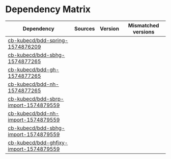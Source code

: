 # Dependency Matrix

Dependency | Sources | Version | Mismatched versions
---------- | ------- | ------- | -------------------
[cb-kubecd/bdd-spring-1574876209](https://github.com/cb-kubecd/bdd-spring-1574876209.git) |  | []() | 
[cb-kubecd/bdd-sbhg-1574877265](https://github.com/cb-kubecd/bdd-sbhg-1574877265.git) |  | []() | 
[cb-kubecd/bdd-gh-1574877265](https://github.com/cb-kubecd/bdd-gh-1574877265.git) |  | []() | 
[cb-kubecd/bdd-nh-1574877265](https://github.com/cb-kubecd/bdd-nh-1574877265.git) |  | []() | 
[cb-kubecd/bdd-sbrp-import-1574879559](https://github.com/cb-kubecd/bdd-sbrp-import-1574879559.git) |  | []() | 
[cb-kubecd/bdd-nh-import-1574879559](https://github.com/cb-kubecd/bdd-nh-import-1574879559.git) |  | []() | 
[cb-kubecd/bdd-sbhg-import-1574879559](https://github.com/cb-kubecd/bdd-sbhg-import-1574879559.git) |  | []() | 
[cb-kubecd/bdd-ghfjxy-import-1574879559](https://github.com/cb-kubecd/bdd-ghfjxy-import-1574879559.git) |  | []() | 
